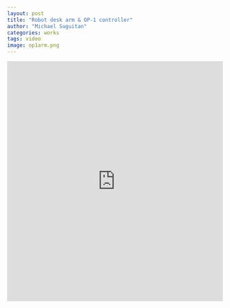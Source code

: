 ```yaml
---
layout: post
title: "Robot desk arm & OP-1 controller"
author: "Michael Suguitan"
categories: works
tags: video 
image: op1arm.png
---
```


<iframe style="position: relative; margin: 0 auto;" height="560" width="100%" src="https://www.youtube.com/embed/YojWmcPBhVU" title="YouTube video player" frameborder="0" allow="accelerometer; autoplay; clipboard-write; encrypted-media; gyroscope; picture-in-picture; web-share" allowfullscreen></iframe>
